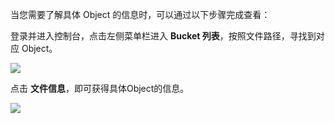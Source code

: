 当您需要了解具体 Object 的信息时，可以通过以下步骤完成查看：

登录并进入控制台，点击左侧菜单栏进入 **Bucket 列表**，按照文件路径，寻找到对应 Object。

![](http://imgcache.tce.fsphere.cn/image/mc.qcloudimg.com/static/img/e26cf2de168ba9dc1de75dc775e5f480/image.png)

点击 **文件信息**，即可获得具体Object的信息。

![](http://imgcache.tce.fsphere.cn/image/mc.qcloudimg.com/static/img/7325519a5253375d117cc779ce4f8d04/image.png)

